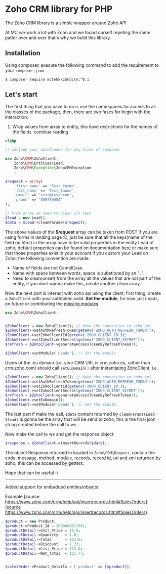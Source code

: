 Zoho CRM library for PHP
=============================

The Zoho CRM library is a simple wrapper around Zoho API

At MC we work a lot with Zoho and we found ourself repeting the same patter over and over that's why we build this library.

Installation
------------

Using composer, execute the following command to add the requirement to your `composer.json`

    $ composer require mctekk/zohocrm:^0.1

Let's start
-----------
The first thing that you have to do is use the namespaces for access to all the classes of the package, then, there are two fases for begin with the interaction:

1. Wrap values from array to entity, this have restrictions for the names of the fields, continue reading

```php
<?php

// Include your autoloader for php files of composer

use Zoho\CRM\ZohoClient,
	Zoho\CRM\Entities\Lead,
	Zoho\CRM\Exception\ZohoCRMException
	;

$request = array(
	'first_name' => 'Test_fname',
	'last_name' => 'Test_lname',
	'email' => 'test@test.com',
	'phone' => '809789654'
);

// From array we need to clean its keys
$lead = new Lead();
$data = $lead->cleanParams($request);

```

The above values of the **$request** array can be taken from POST if you are using forms in landing page :D, just be sure that all the keys(name of the field on html) in the array have to be valid properties in the entity Lead of zoho, default properties can be found on documentation [here](https://www.zoho.com/crm/help/api/modules-fields.html#Leads) or make sure that those properties exist in your account if you custom your Lead on Zoho; the following convention are made:

- Name of fields are not CamelCase.
- Name with space between words, space is substituted by an "_".
- Need to clean(unset) from the array all the values that are not part of the entity, if you dont wanna make this, create another clean array.

Now the next part is interact with zoho api using the client, first thing, create a `ZohoClient` with your authtoken valid: **Set the module**, for now just Leads, on future or contributing the [missing modules](https://www.zoho.com/crm/help/api/modules-fields.html)

```php
use Zoho\CRM\ZohoClient;


$ZohoClient = new ZohoClient(); // Make the connection to zoho api
$ZohoClient->setAuthRefreshToken(getenv('ZOHO_AUTH_REFRESH_TOKEN'));
$ZohoClient->setZohoClientId(getenv('ZOHO_CLIENT_ID'));
$ZohoClient->setZohoClientSecret(getenv('ZOHO_CLIENT_SECRET'));
$refresh = $ZohoClient->generateAccessTokenByRefreshToken();

$ZohoClient->setModule('Leads'); // Set the module

```

Users of the .eu domain (i.e. your CRM URL is crm.zoho.eu, rather than crm.zoho.com) should call `setEuDomain()` after instantiating ZohoClient, i.e.

```php
$ZohoClient = new ZohoClient(); // Make the connection to zoho api
$ZohoClient->setAuthRefreshToken(getenv('ZOHO_AUTH_REFRESH_TOKEN'));
$ZohoClient->setZohoClientId(getenv('ZOHO_CLIENT_ID'));
$ZohoClient->setZohoClientSecret(getenv('ZOHO_CLIENT_SECRET'));
$refresh = $ZohoClient->generateAccessTokenByRefreshToken();
$ZohoClient->setEuDomain();
$ZohoClient->setModule('Leads'); // Set the module
```

The last part if make the call, `$data` content returned by `cleanParams(Lead $lead)` is gonna be the array that will be send to zoho, this is the final json string created before the call to ws

Now make the call to ws and get the response object:
```php
$response = $ZohoClient->insertRecords($data);
```

The object Response returned in located in `Zoho\CRM\Request`, contain the code, message, method, module, records, record id, uri and xml returned by zoho, this can be accessed by getters.

Hope that can be useful :)

---

Added support for embedded entities/objects

Example [source https://www.zoho.com/crm/help/api/insertrecords.html#SalesOrders](source https://www.zoho.com/crm/help/api/insertrecords.html#SalesOrders):
```php
$product = new Product;
$product->Product_Id = 2000000017001;
$productDetail->Unit_Price = 10.0;
$productDetail->Quantity   = 1.0;
$productDetail->Total      = 123.0;
$productDetail->Discount   = 1.23;
$productDetail->List_Price = 123.0;
$productDetail->Net_Total  = 121.77;


$salesOrder->Product_Details = ['product' => [$product]];
```
